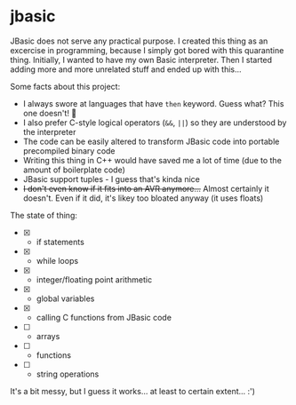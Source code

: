 # jbasic

JBasic does not serve any practical purpose. I created this thing as an excercise in programming, because I simply got bored with this quarantine thing. Initially, I wanted to have my own Basic interpreter. Then I started adding more and more unrelated stuff and ended up with this...

Some facts about this project:
 - I always swore at languages that have `then` keyword. Guess what? This one doesn't! :tada:
 - I also prefer C-style logical operators (`&&`, `||`) so they are understood by the interpreter
 - The code can be easily altered to transform JBasic code into portable precompiled binary code
 - Writing this thing in C++ would have saved me a lot of time (due to the amount of boilerplate code)
 - JBasic support tuples - I guess that's kinda nice
 - ~~I don't even know if it fits into an AVR anymore...~~ Almost certainly it doesn't. Even if it did, it's likey too bloated anyway (it uses floats) 

The state of thing:
 - [x] - if statements
 - [x] - while loops
 - [x] - integer/floating point arithmetic
 - [x] - global variables
 - [x] - calling C functions from JBasic code
 - [ ] - arrays
 - [ ] - functions 
 - [ ] - string operations

It's a bit messy, but I guess it works... at least to certain extent... :')
